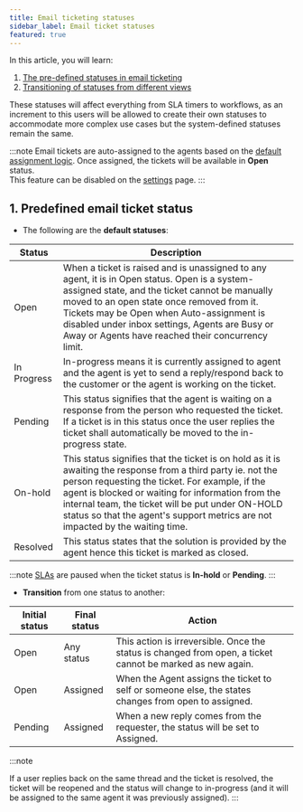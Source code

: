 ```yaml
---
title: Email ticketing statuses
sidebar_label: Email ticket statuses
featured: true
---
```


In this article, you will learn: 
1. [The pre-defined statuses in email ticketing](#1)
2. [Transitioning of statuses from different views](#2)


These statuses will affect everything from SLA timers to workflows, as an increment to this users will be allowed to create their own statuses to accommodate more complex use cases but the system-defined statuses remain the same. 

:::note
Email tickets are auto-assigned to the agents based on the [default assignment logic](https://docs.yellow.ai/docs/platform_concepts/inbox/inbox_setup/assignmentlogic). Once assigned, the tickets will be available in **Open** status.  
This feature can be disabled on the [settings](https://docs.yellow.ai/docs/platform_concepts/inbox/inbox-settings/automation/tickets-assignment-logic) page.
:::



## <a name="1"></a> 1. Predefined email ticket status 

- The following are the **default statuses**: 

| Status | Description |
| -------- | -------- |
| Open     | When a ticket is raised and is unassigned to any agent, it is in Open status. Open is a system-assigned state, and the ticket cannot be manually moved to an open state once removed from it.  Tickets may be Open when Auto-assignment is disabled under inbox settings, Agents are Busy or Away or Agents have reached their concurrency limit. |
|In Progress| In-progress means it is currently assigned to agent and the agent is yet to send a reply/respond back to the customer or the agent is working on the ticket.|
|Pending|This status signifies that the agent is waiting on a response from the person who requested the ticket. If a ticket is in this status once the user replies the ticket shall automatically be moved to the in-progress state. |
|On-hold| This status signifies that the ticket is on hold as it is awaiting the response from a third party ie. not the person requesting the ticket. For example, if the agent is blocked or waiting for  information from the internal team,  the ticket will be put under ON-HOLD status so that the agent's support metrics are not impacted by the waiting time.|
|Resolved| This status states that the solution is provided by the agent hence this ticket is marked as closed.|

:::note
[SLAs](https://docs.yellow.ai/docs/platform_concepts/inbox/tickets/slaintro) are paused when the ticket status is **In-hold** or **Pending**.
:::


- **Transition** from one status to another: 




| Initial status | Final status  | Action |
| -------- | -------- | -------- |
| Open     | Any status     | This action is irreversible. Once the status is changed from open, a ticket cannot be marked as new again.    |
|Open|Assigned| When the Agent assigns the ticket to self or someone else, the states changes from open to assigned. |
|Pending|Assigned|When a new reply comes from the requester, the status will be set to Assigned.|


:::note

If a user replies back on the same thread and the ticket is resolved, the ticket will be reopened and the status will change to in-progress (and it will be assigned to the same agent it was previously assigned). 
:::


